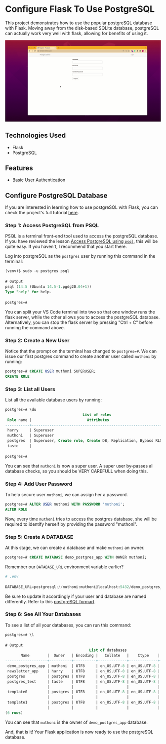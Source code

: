 # Configure Flask To Use PostgreSQL

This project demonstrates how to use the popular postgreSQL database with Flask. Moving away from the disk-based SQLite database, postgreSQL can actually work very well with flask, allowing for benefits of using it.

![Demo App](app/static/css/images/postgres_demo_app.gif)

## Technologies Used

- Flask
- PostgreSQL

## Features

- Basic User Authentication


## Configure PostgreSQL Database

If you are interested in learning how to use postgreSQL with Flask, you can check the project's full tutorial [here](https://github.com/GitauHarrison/notes/blob/master/databases/project_configure_postgres_in_flask.md).

### Step 1: Access PostgreSQL from PSQL

PSQL is a terminal front-end tool used to access the postgreSQL database. If you have reviewed the lesson [Access PostgreSQL using `psql`](https://github.com/GitauHarrison/notes/blob/master/databases/databases/access_postgresql/psql.md), this will be quite easy. If you haven't, I recommend that you start there.

Log into postgreSQL as the `postgres` user by running this command in the terminal:

```sql
(venv)$ sudo -u postgres psql

# Output
psql (14.5 (Ubuntu 14.5-1.pgdg20.04+1))
Type "help" for help.

postgres=# 
```

You can split your VS Code terminal into two so that one window runs the flask server, while the other allows you to access the postgreSQL database. Alternatively, you can stop the flask server by pressing "Ctrl + C" before running the command above.

### Step 2: Create a New User

Notice that the prompt on the terminal has changed to `postgres=#`. We can issue our first postgres command to create another user called `muthoni` by running:

```sql
postgres=# CREATE USER muthoni SUPERUSER;
CREATE ROLE
```

### Step 3: List all Users

List all the available database users by running:

```sql
postgres=# \du
                                   List of roles
 Role name |                         Attributes                         | Member of 
-----------+------------------------------------------------------------+-----------
 harry     | Superuser                                                  | {}
 muthoni   | Superuser                                                  | {}
 postgres  | Superuser, Create role, Create DB, Replication, Bypass RLS | {}
 taste     |                                                            | {}

postgres=# 
```

You can see that `muthoni` is now a super user. A super user by-passes all database checks, so you should be VERY CAREFULL when doing this.


### Step 4: Add User Password

To help secure user `muthoni`, we can assign her a password. 

```sql
postgres=# ALTER USER muthoni WITH PASSWORD 'muthoni';
ALTER ROLE
```

Now, every time `muthoni` tries to access the postgres database, she will be required to identify herself by providing the password "muthoni".


### Step 5: Create A DATABASE

At this stage, we can create a database and make `muthoni` an owner.

```sql
postgres=# CREATE DATABASE demo_postgres_app WITH OWNER muthoni;
```

Remember our `DATABASE_URL` environment variable earlier?

```python
# .env

DATABASE_URL=postgresql://muthoni:muthoni@localhost:5432/demo_postgres_app
```

Be sure to update it accordingly if your user and database are named differently. Refer to this [postgreSQL formart](https://github.com/GitauHarrison/notes/blob/master/databases/project_configure_postgres_in_flask.md#step-6-postgresql-url-format).

### Step 6: See All Your Databases

To see a list of all your databases, you can run this command:

```sql
postgres=# \l

# Output
                                      List of databases
       Name        |  Owner   | Encoding |   Collate   |    Ctype    |   Access privileges   
-------------------+----------+----------+-------------+-------------+-----------------------
 demo_postgres_app | muthoni  | UTF8     | en_US.UTF-8 | en_US.UTF-8 | 
 newsletter_app    | harry    | UTF8     | en_US.UTF-8 | en_US.UTF-8 | 
 postgres          | postgres | UTF8     | en_US.UTF-8 | en_US.UTF-8 | 
 postgres_test     | taste    | UTF8     | en_US.UTF-8 | en_US.UTF-8 | =Tc/taste            +
                   |          |          |             |             | taste=CTc/taste
 template0         | postgres | UTF8     | en_US.UTF-8 | en_US.UTF-8 | =c/postgres          +
                   |          |          |             |             | postgres=CTc/postgres
 template1         | postgres | UTF8     | en_US.UTF-8 | en_US.UTF-8 | =c/postgres          +
                   |          |          |             |             | postgres=CTc/postgres
(6 rows)
```

You can see that `muthoni` is the owner of `demo_postgres_app` database.

And, that is it! Your Flask application is now ready to use the postgreSQL database. 
